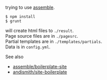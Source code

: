 trying to use [assemble](http://assemble.io/).

```
$ npm install
$ grunt
```

will create html files to `./result`.  
Page source files are in `./pagesrc`.  
Partial templates are in `./templates/partials`.  
Data is in `config.yml`.


See also

* [assemble/boilerplate-site](https://github.com/assemble/boilerplate-site)
* [andismith/site-boilerplate](https://github.com/andismith/site-boilerplate)


